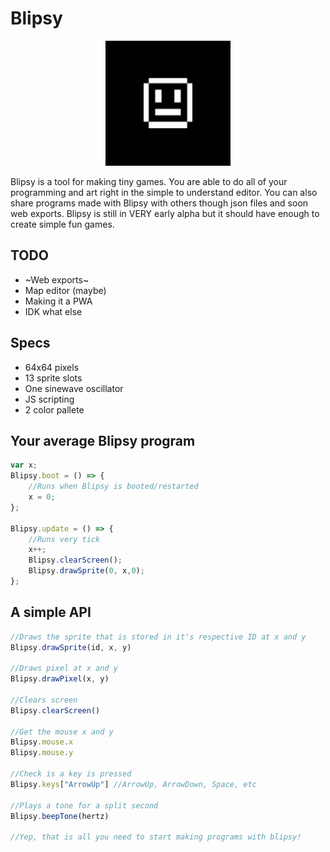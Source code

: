 #	Blipsy

<p align="center">
	<img src="maskable-icon.png" width="200"/>
</p>

Blipsy is a tool for making tiny games. You are able to do all of your programming and art right in the simple to understand editor. You can also share programs made with Blipsy with others though json files and soon web exports. Blipsy is still in VERY early alpha but it should have enough to create simple fun games.

##	TODO
*	~Web exports~
*	Map editor (maybe)
*	Making it a PWA
*	IDK what else

##	Specs
*	64x64 pixels
*	13 sprite slots
*	One sinewave oscillator
*	JS scripting
*	2 color pallete


##	Your average Blipsy program

```js
var x;
Blipsy.boot = () => {
	//Runs when Blipsy is booted/restarted
	x = 0;
};

Blipsy.update = () => {
	//Runs very tick
	x++;
    Blipsy.clearScreen();
	Blipsy.drawSprite(0, x,0);
};

```

##	A simple API

```js
//Draws the sprite that is stored in it's respective ID at x and y
Blipsy.drawSprite(id, x, y)

//Draws pixel at x and y
Blipsy.drawPixel(x, y)

//Clears screen
Blipsy.clearScreen()

//Get the mouse x and y
Blipsy.mouse.x
Blipsy.mouse.y

//Check is a key is pressed
Blipsy.keys["ArrowUp"] //ArrowUp, ArrowDown, Space, etc

//Plays a tone for a split second
Blipsy.beepTone(hertz)

//Yep, that is all you need to start making programs with blipsy!
```
